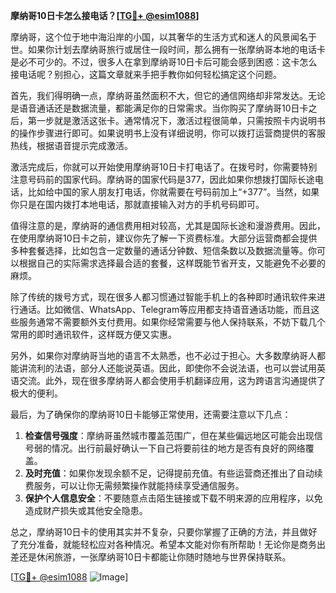 **摩纳哥10日卡怎么接电话？[[TG💪+ @esim1088](https://t.me/s/esim1088)]**

摩纳哥，这个位于地中海沿岸的小国，以其奢华的生活方式和迷人的风景闻名于世。如果你计划去摩纳哥旅行或居住一段时间，那么拥有一张摩纳哥本地的电话卡是必不可少的。不过，很多人在拿到摩纳哥10日卡后可能会感到困惑：这卡怎么接电话呢？别担心，这篇文章就来手把手教你如何轻松搞定这个问题。

首先，我们得明确一点，摩纳哥虽然面积不大，但它的通信网络却非常发达。无论是语音通话还是数据流量，都能满足你的日常需求。当你购买了摩纳哥10日卡之后，第一步就是激活这张卡。通常情况下，激活过程很简单，只需按照卡内说明书的操作步骤进行即可。如果说明书上没有详细说明，你可以拨打运营商提供的客服热线，根据语音提示完成激活。

激活完成后，你就可以开始使用摩纳哥10日卡打电话了。在拨号时，你需要特别注意号码前的国家代码。摩纳哥的国家代码是377，因此如果你想拨打国际长途电话，比如给中国的家人朋友打电话，你就需要在号码前加上“+377”。当然，如果你只是在国内拨打本地电话，那就直接输入对方的手机号码即可。

值得注意的是，摩纳哥的通信费用相对较高，尤其是国际长途和漫游费用。因此，在使用摩纳哥10日卡之前，建议你先了解一下资费标准。大部分运营商都会提供多种套餐选择，比如包含一定数量的通话分钟数、短信条数以及数据流量等。你可以根据自己的实际需求选择最合适的套餐，这样既能节省开支，又能避免不必要的麻烦。

除了传统的拨号方式，现在很多人都习惯通过智能手机上的各种即时通讯软件来进行通话。比如微信、WhatsApp、Telegram等应用都支持语音通话功能，而且这些服务通常不需要额外支付费用。如果你经常需要与他人保持联系，不妨下载几个常用的即时通讯软件，这样既方便又实惠。

另外，如果你对摩纳哥当地的语言不太熟悉，也不必过于担心。大多数摩纳哥人都能讲流利的法语，部分人还能说英语。因此，即使你不会说法语，也可以尝试用英语交流。此外，现在很多摩纳哥人都会使用手机翻译应用，这为跨语言沟通提供了极大的便利。

最后，为了确保你的摩纳哥10日卡能够正常使用，还需要注意以下几点：

1. **检查信号强度**：摩纳哥虽然城市覆盖范围广，但在某些偏远地区可能会出现信号弱的情况。出行前最好确认一下自己将要前往的地方是否有良好的网络覆盖。
2. **及时充值**：如果你发现余额不足，记得提前充值。有些运营商还推出了自动续费服务，可以让你无需频繁操作就能持续享受通信服务。
3. **保护个人信息安全**：不要随意点击陌生链接或下载不明来源的应用程序，以免造成财产损失或其他安全隐患。

总之，摩纳哥10日卡的使用其实并不复杂，只要你掌握了正确的方法，并且做好了充分准备，就能轻松应对各种情况。希望本文能对你有所帮助！无论你是商务出差还是休闲旅游，一张摩纳哥10日卡都能让你随时随地与世界保持联系。

[[TG💪+ @esim1088](https://t.me/s/esim1088) ![Image](https://i.postimg.cc/4NQfJmqS/Snipaste-2025-05-13-00-14-12.png)]